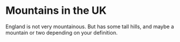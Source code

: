 Mountains in the UK
===================
England is not very mountainous.
But has some tall hills, and maybe a
mountain or two depending on your definition.
